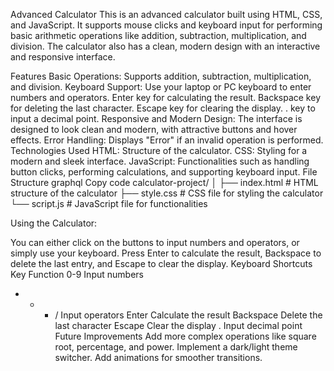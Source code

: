 Advanced Calculator
This is an advanced calculator built using HTML, CSS, and JavaScript. It supports mouse clicks and keyboard input for performing basic arithmetic operations like addition, subtraction, multiplication, and division. The calculator also has a clean, modern design with an interactive and responsive interface.

Features
Basic Operations: Supports addition, subtraction, multiplication, and division.
Keyboard Support: Use your laptop or PC keyboard to enter numbers and operators.
Enter key for calculating the result.
Backspace key for deleting the last character.
Escape key for clearing the display.
. key to input a decimal point.
Responsive and Modern Design: The interface is designed to look clean and modern, with attractive buttons and hover effects.
Error Handling: Displays "Error" if an invalid operation is performed.
Technologies Used
HTML: Structure of the calculator.
CSS: Styling for a modern and sleek interface.
JavaScript: Functionalities such as handling button clicks, performing calculations, and supporting keyboard input.
File Structure
graphql
Copy code
calculator-project/
│
├── index.html        # HTML structure of the calculator
├── style.css         # CSS file for styling the calculator
└── script.js         # JavaScript file for functionalities

Using the Calculator:

You can either click on the buttons to input numbers and operators, or simply use your keyboard.
Press Enter to calculate the result, Backspace to delete the last entry, and Escape to clear the display.
Keyboard Shortcuts
Key	Function
0-9	Input numbers
+ - * /	Input operators
Enter	Calculate the result
Backspace	Delete the last character
Escape	Clear the display
.	Input decimal point
Future Improvements
Add more complex operations like square root, percentage, and power.
Implement a dark/light theme switcher.
Add animations for smoother transitions.
